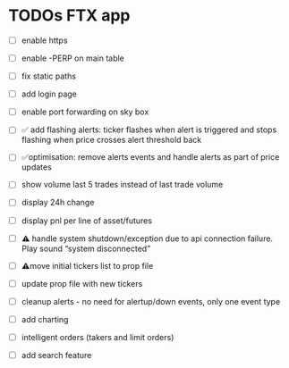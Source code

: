 
# TODOs FTX app

- [ ] enable https
- [ ] enable -PERP on main table
- [ ] fix static paths
- [ ] add login page
- [ ] enable port forwarding on sky box
- [ ] ✅ add flashing alerts: ticker flashes when alert is triggered and stops flashing when price crosses alert threshold back
- [ ] ✅optimisation: remove alerts events and handle alerts as  part of price updates
- [ ] show volume last 5 trades instead of last trade volume
- [ ] display 24h change
- [ ] display pnl per line of asset/futures
- [ ] ⚠️ handle system shutdown/exception due to api connection failure. Play sound “system disconnected”
- [ ] ⚠️move initial tickers list to prop file
- [ ] update prop file with new tickers
- [ ] cleanup alerts - no need for alertup/down events, only one event type
- [ ] add charting
- [ ] intelligent orders (takers and limit orders)
- [ ] add search feature

